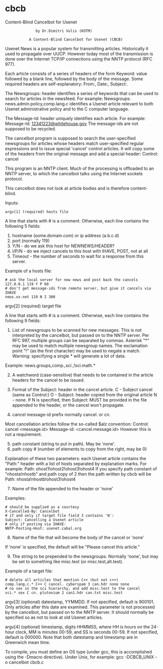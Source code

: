 # cbcb
Content-Blind Cancelbot for Usenet

      			  by Dr.Dimitri Vulis (KOTM)

               A Content-Blind Cancelbot for Usenet (CBCB)

Usenet News is a popular system for transmitting articles. Historically it
used to propagate over UUCP. However today most of the transmission is done
over the Internet TCP/IP connections using the NNTP protocol (RFC 977).

Each article consists of a series of headers of the form
Keyword: value
followed by a blank line, followed by the body of the message.
Some required headers are self-explanatory: From:, Date:, Subject:.

The Newsgroups: header identifies a series of keywords that can be used
to search for articles in the newsfeed. For example:
Newsgroups: news.admin.policy,comp.lang.c
identifies a Usenet article relevant to both Usenet administrative policy
and to the C computer language.

The Message-Id: header uniquely identifies each article. For example:
Message-Id: <12341223@whitehouse.gov>
The message-ids are not supposed to be recycled.

The cancelbot program is supposed to search the user-specified newsgroups for
articles whose headers match user-specified regular expressions and to issue
special 'cancel' control articles. It will copy some of the headers from the
original message and add a special header:
Control: cancel <message-id>

This program is an NNTP client. Much of the processing is offloaded to an
NNTP server, to which the cancelbot talks using the Internet sockets protocol.

This cancelbot does not look at article bodies and is therefore content-blind.

Inputs:

`argv[1] (required) hosts file`

A line that starts with # is a comment. Otherwise, each line contains the
following 5 fields:

1. hostname (some.domain.com) or ip address (a.b.c.d)
2. port (normally 119)
3. Y/N - do we ask this host for NEWNEWS/HEADER?
4. I/P/N - do we inject cancels to this host with IHAVE, POST, not at all
5. Timeout - the number of seconds to wait for a response from this server.

Example of a hosts file:

```
# ask the local server for new news and post back the cancels
127.0.0.1 119 Y P 60
# don't get message-ids from remote server, but give it cancels via IHAVE
news.xx.net 119 N I 300
```
argv[2] (required) target file

A line that starts with # is a comment. Otherwise, each line contains the
following 9 fields:

1. List of newsgroups to be scanned for new messages. This is not interpreted
by the cancelbot, but passed on to the NNTP server. Per RFC 997, multiple
groups can be separated by commas. Asterisk "*" may be used to match multiple
newsgroup names. The exclamation point "!" (as the first character) may be used
to negate a match. Warning: specifying a single * will generate a lot of data.

Example: news.groups,comp.*,sci.*,!sci.math.*

2. A watchword (case-sensitive) that needs to be contained in the article
headers for the cancel to be issued.

3. Format of the Subject: header in the cancel article.
 C - Subject cancel <message-id> (same as Control:)
 O - Subject: header copied from the original article
 N - none.
If N is specified, then Subject: MUST be provided in the file appended to
the header, or the cancel won't propagate.

4. cancel message-id prefix
 normally cancel. or cn.

Most cancellation articles follow the so-called $alz convention:
Control: cancel <message.id>
Message-id: <cancel.message.id>
However this is not a requirement.

5. path constant (string to put in path). May be 'none'.
6. path copy # (number of elements to copy from the right, may be 0)

Explanation of these two parameters:
each Usenet article contains the "Path:" header with a list of hosts separated
by explanation marks. For example:
Path: ohost1!ohost2!ohost3!ohost4
If you specify path constant of "nhosta!nhostb" and path copy of 2
then the path written by cbcb will be
Path: nhosta!nhostb!ohost3!ohost4

7. Name of the file appended to the header or 'none'

Examples:
```
# should be supplied as a courtesy
X-Cancelled-By: Cancelbot
# if and only if target file field 3 contains 'N':
Subject: Cancelling a Usenet article
# only if posting via IHAVE:
NNTP-Posting-Host: usenet.cabal.org
```
8. Name of the file that will become the body of the cancel or 'none'

If 'none' is specified, the default will be
"Please cancel this article."

9. The string to be prepended to the newsgroups. Normally 'none',
but may be set to something like misc.test (or misc.test,alt.test).

Example of a target file:
```
# delete all articles that mention C++ (but not c++)
comp.lang.c.* C++ C cancel. cyberspam 3 can.hdr none none
# no sex in the sci hierarchy, and add misc.test to the cancel
sci.* sex C cn. plutonium 2 can1.hdr can.txt misc.test
```
argv[3] (optional) datestamp, YYMMDD. If not specified, default is 900101. Only
articles after this date are examined. This parameter is not processed by the
cancelbot, but passed on to the NNTP server. It should normally be specified
so as not to look at old Usenet articles.

argv[4] (optional) timestamp, digits HHMMSS, where HH is hours on the 24-hour
clock, MM is minutes 00-59, and SS is seconds 00-59. If not specified, default
is 000000. Note that both datestamp and timestamp are in Greenwich mean time.

To compile, you must define an OS type (under gcc, this is accomplished using
the -Dmacro directive).  Under Unix, for example:
gcc -DCBCB_UNIX -o cancelbot cbcb.c

